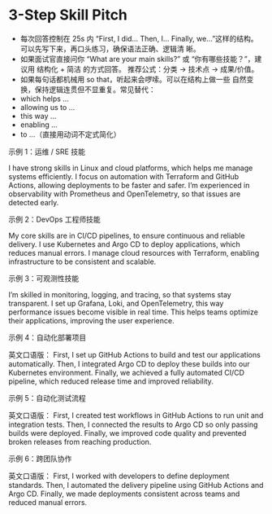 # 3-Step Skill Pitch

- 每次回答控制在 25s 内 “First, I did… Then, I… Finally, we…”这样的结构。可以先写下来，再口头练习，确保语法正确、逻辑清 晰。
- 如果面试官直接问你 “What are your main skills?” 或 “你有哪些技能？”，建议用 结构化 + 简洁 的方式回答。 推荐公式：分类 → 技术点 → 成果/价值。
- 如果每句话都机械用 so that，听起来会啰嗦。可以在结构上做一些 自然变换，保持逻辑连贯但不显重复。常见替代：
- which helps …
- allowing us to …
- this way …
- enabling …
- to …（直接用动词不定式简化）

示例 1：运维 / SRE 技能

I have strong skills in Linux and cloud platforms, which helps me manage systems efficiently.
I focus on automation with Terraform and GitHub Actions, allowing deployments to be faster and safer.
I’m experienced in observability with Prometheus and OpenTelemetry, so that issues are detected early.

示例 2：DevOps 工程师技能

My core skills are in CI/CD pipelines, to ensure continuous and reliable delivery.
I use Kubernetes and Argo CD to deploy applications, which reduces manual errors.
I manage cloud resources with Terraform, enabling infrastructure to be consistent and scalable.

示例 3：可观测性技能

I’m skilled in monitoring, logging, and tracing, so that systems stay transparent.
I set up Grafana, Loki, and OpenTelemetry, this way performance issues become visible in real time.
This helps teams optimize their applications, improving the user experience.


示例 4：自动化部署项目

英文口语版：
First, I set up GitHub Actions to build and test our applications automatically.
Then, I integrated Argo CD to deploy these builds into our Kubernetes environment.
Finally, we achieved a fully automated CI/CD pipeline, which reduced release time and improved reliability.

示例 5：自动化测试流程

英文口语版：
First, I created test workflows in GitHub Actions to run unit and integration tests.
Then, I connected the results to Argo CD so only passing builds were deployed.
Finally, we improved code quality and prevented broken releases from reaching production.

示例 6：跨团队协作

英文口语版：
First, I worked with developers to define deployment standards.
Then, I automated the delivery pipeline using GitHub Actions and Argo CD.
Finally, we made deployments consistent across teams and reduced manual errors.
